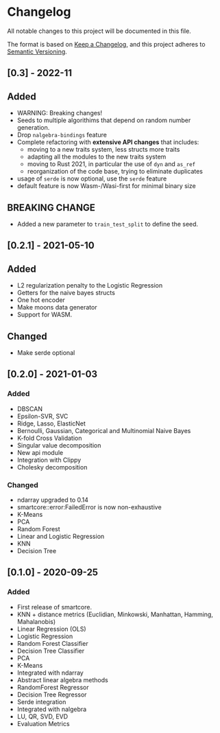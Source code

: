 # Changelog
All notable changes to this project will be documented in this file.

The format is based on [Keep a Changelog](https://keepachangelog.com/en/1.0.0/),
and this project adheres to [Semantic Versioning](https://semver.org/spec/v2.0.0.html).

## [0.3] - 2022-11 

## Added
- WARNING: Breaking changes!
- Seeds to multiple algorithims that depend on random number generation.
- Drop `nalgebra-bindings` feature
- Complete refactoring with **extensive API changes** that includes:
    * moving to a new traits system, less structs more traits
    * adapting all the modules to the new traits system
    * moving to Rust 2021, in particular the use of `dyn` and `as_ref`
    * reorganization of the code base, trying to eliminate duplicates
- usage of `serde` is now optional, use the `serde` feature
- default feature is now Wasm-/Wasi-first for minimal binary size

## BREAKING CHANGE
- Added a new parameter to `train_test_split` to define the seed.

## [0.2.1] - 2021-05-10

## Added
- L2 regularization penalty to the Logistic Regression
- Getters for the naive bayes structs
- One hot encoder
- Make moons data generator
- Support for WASM.

## Changed
- Make serde optional

## [0.2.0] - 2021-01-03

### Added
- DBSCAN
- Epsilon-SVR, SVC
- Ridge, Lasso, ElasticNet
- Bernoulli, Gaussian, Categorical and Multinomial Naive Bayes
- K-fold Cross Validation
- Singular value decomposition
- New api module
- Integration with Clippy
- Cholesky decomposition

### Changed
- ndarray upgraded to 0.14
- smartcore::error:FailedError is now non-exhaustive
- K-Means
- PCA
- Random Forest
- Linear and Logistic Regression
- KNN
- Decision Tree

## [0.1.0] - 2020-09-25

### Added
- First release of smartcore.
- KNN + distance metrics (Euclidian, Minkowski, Manhattan, Hamming, Mahalanobis)
- Linear Regression (OLS)
- Logistic Regression
- Random Forest Classifier
- Decision Tree Classifier
- PCA
- K-Means
- Integrated with ndarray
- Abstract linear algebra methods
- RandomForest Regressor
- Decision Tree Regressor
- Serde integration
- Integrated with nalgebra
- LU, QR, SVD, EVD
- Evaluation Metrics
